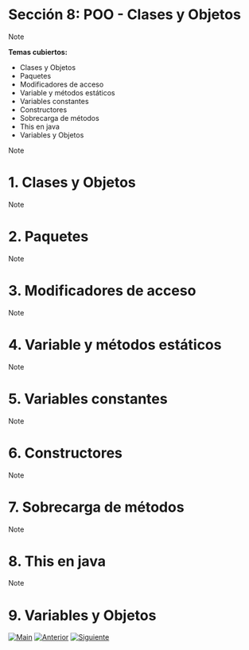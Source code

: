 # Sección 8: POO - Clases y Objetos

> [!NOTE]
> **Temas cubiertos:**
> - Clases y Objetos
> - Paquetes
> - Modificadores de acceso
> - Variable y métodos estáticos
> - Variables constantes
> - Constructores
> - Sobrecarga de métodos
> - This en java
> - Variables y Objetos



> [!NOTE]  
> # 1.  Clases y Objetos
> 

> [!NOTE]  
> # 2. Paquetes
> 

> [!NOTE]  
> # 3. Modificadores de acceso
> 

> [!NOTE]  
> # 4. Variable y métodos estáticos
> 

> [!NOTE]  
> # 5. Variables constantes
> 

> [!NOTE]  
> # 6. Constructores
> 

> [!NOTE]  
> # 7. Sobrecarga de métodos
> 

> [!NOTE]  
> # 8. This en java
> 

> [!NOTE]  
> # 9. Variables y Objetos
> 


[![Main](https://img.shields.io/badge/🏠_Volver_al_Main-8A2BE2?style=for-the-badge&logo=github&logoColor=white)](https://github.com/juansuarezb/CursoJava/blob/main/README.md)
[![Anterior](https://img.shields.io/badge/←_Volver_a_Sección_7-8A2BE2?style=for-the-badge&logo=github&logoColor=white)](https://github.com/juansuarezb/CursoJava/blob/Seccion7/README.md)
[![Siguiente](https://img.shields.io/badge/Seccion9→-2E8B57?style=for-the-badge&logo=github&logoColor=white)](https://github.com/juansuarezb/CursoJava/blob/Seccion9/README.md)
